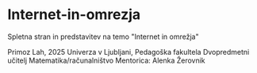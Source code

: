 # Internet-in-omrezja
Spletna stran in predstavitev na temo "Internet in omrežja"

Primoz Lah, 2025
Univerza v Ljubljani, Pedagoška fakultela
Dvopredmetni učitelj Matematika/računalništvo
Mentorica: Alenka Žerovnik
